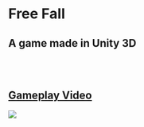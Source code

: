 # Free Fall
## A game made in Unity 3D

<br>
<br>

## <u>Gameplay Video</u>

<img src = "./res/videos/vid-1.gif">
